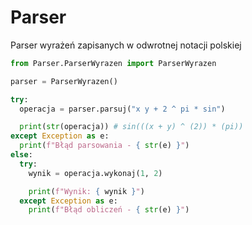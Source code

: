 # Parser
Parser wyrażeń zapisanych w odwrotnej notacji polskiej

```python
from Parser.ParserWyrazen import ParserWyrazen

parser = ParserWyrazen()

try:
  operacja = parser.parsuj("x y + 2 ^ pi * sin")

  print(str(operacja)) # sin(((x + y) ^ (2)) * (pi))
except Exception as e:
  print(f"Błąd parsowania - { str(e) }")
else:
  try:
    wynik = operacja.wykonaj(1, 2)

    print(f"Wynik: { wynik }")
  except Exception as e:
    print(f"Błąd obliczeń - { str(e) }")
```
